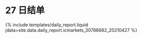 # 27 日结单

{% include  templates/daily_report.liquid jdata=site.data.daily_report.icmarkets_30786682_20210427 %}